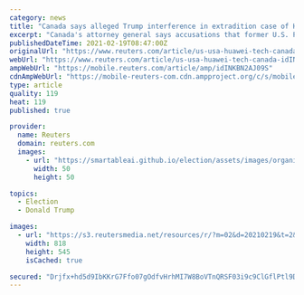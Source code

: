 ```yaml
---
category: news
title: "Canada says alleged Trump interference in extradition case of Huawei's Meng 'moot'"
excerpt: "Canada's attorney general says accusations that former U.S. President Donald Trump's interfered in Huawei chief financial officer Meng Wanzhou's extradition trial is irrelevant because he is no longer in office."
publishedDateTime: 2021-02-19T08:47:00Z
originalUrl: "https://www.reuters.com/article/us-usa-huawei-tech-canada-idINKBN2AJ09S"
webUrl: "https://www.reuters.com/article/us-usa-huawei-tech-canada-idINKBN2AJ09S"
ampWebUrl: "https://mobile.reuters.com/article/amp/idINKBN2AJ09S"
cdnAmpWebUrl: "https://mobile-reuters-com.cdn.ampproject.org/c/s/mobile.reuters.com/article/amp/idINKBN2AJ09S"
type: article
quality: 119
heat: 119
published: true

provider:
  name: Reuters
  domain: reuters.com
  images:
    - url: "https://smartableai.github.io/election/assets/images/organizations/reuters.com-50x50.jpg"
      width: 50
      height: 50

topics:
  - Election
  - Donald Trump

images:
  - url: "https://s3.reutersmedia.net/resources/r/?m=02&d=20210219&t=2&i=1552099907&w=&fh=545px&fw=&ll=&pl=&sq=&r=LYNXMPEH1I04N"
    width: 818
    height: 545
    isCached: true

secured: "Drjfx+hd5d9IbKKrG7Ffo07gOdfvHrhMI7W8BoVTnQRSF03i9c9ClGflPtl9Dr3JSX3nahyGdceO2n0H1vN7VlhoXZkzXnRehg+TNDEqAGyXGbF0Q8YCKsr/szHNWJZ24wRqONwa+2oYGfTgwacttffAwkG6cyOjD1Dspeigk0ksK4f3+9TF84CGWvvg5EHBHFKFsx3SEPSd/8sm+BbV9/3XqKLCZFz0vnpExk2P6ogow5JDmUt4Qlghdq5Lxkdy1sPJRULqAugXcyUesRdeDEbgs4Y3cbskj3CVrD+dh42iWktDsyRR7PGtRcjvCNfVOkFI8AKI3I1gode7DAhWWc8f6/YQPUYYzzROuJIFLz4=;1nUUIHatOZYdySC9jcho/A=="
---
```


